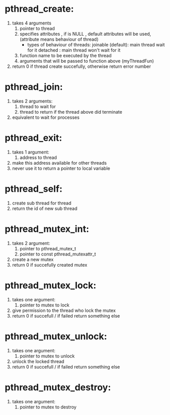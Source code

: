 # pthread_create:
   1. takes 4 arguments
      1. pointer to thread
      2. specifies attributes , if is NULL , default attributes will be used, (attribute means behaviour of thread)
         - types of behaviour of threads:
            joinable (default): main thread wait for it
            detached : main thread won't wait for it 
      3. function name to be executed by the thread 
      4. arguments that will be passed to function above (myThreadFun)
   2. return 0 if thread create succefully, otherwise return error number

# pthread_join:
   1. takes 2 arguments:
      1. thread to wait for
      2. thread to return if the thread above did terminate
   2. equivalent to wait for processes

# pthread_exit: 
   1. takes 1 argument:
      1. address to thread
   2. make this address available for other threads
   3. never use it to return a pointer to local variable

# pthread_self:
   1. create sub thread for thread
   2. return the id of new sub thread

# pthread_mutex_int:
   1. takes 2 argument:
      1. pointer to pthread_mutex_t
      2. pointer to const pthread_mutexattr_t
   2. create a new mutex
   3. return 0 if succefully created mutex

#  pthread_mutex_lock:
   1. takes one argument:
      1. pointer to mutex to lock
   2. give permission to the thread who lock the mutex
   3. return 0 if succefull / if failed return something else

# pthread_mutex_unlock:
   1. takes one argument:
      1. pointer to mutex to unlock
   2. unlock the locked thread
   3. return 0 if succefull / if failed return something else

# pthread_mutex_destroy:
   1. takes one argument:
      1. pointer to mutex to destroy
   